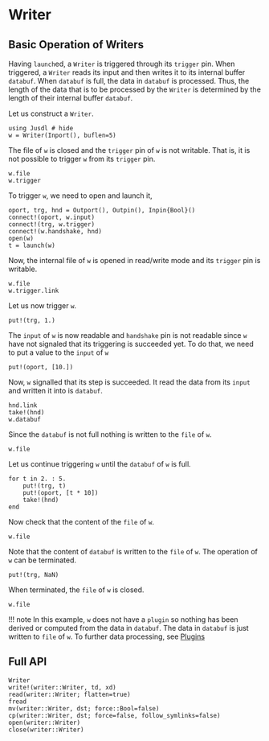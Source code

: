 # Writer 

## Basic Operation of Writers
Having `launch`ed, a `Writer` is triggered through its `trigger` pin. When triggered, a `Writer` reads its input and then writes it to its internal buffer `databuf`. When `databuf`  is full, the data in `databuf` is processed. Thus, the length of the data that is to be processed by the `Writer` is determined by the length of their internal buffer `databuf`. 

Let us construct a `Writer`. 
```@repl writer_ex
using Jusdl # hide 
w = Writer(Inport(), buflen=5)
```
The file of `w` is closed and the `trigger` pin of `w` is not writable. That is, it is not possible to trigger `w` from its `trigger` pin.
```@repl writer_ex
w.file 
w.trigger
```
To trigger `w`, we need to open and launch it, 
```@repl writer_ex
oport, trg, hnd = Outport(), Outpin(), Inpin{Bool}()
connect!(oport, w.input)
connect!(trg, w.trigger)
connect!(w.handshake, hnd)
open(w)
t = launch(w)
```
Now, the internal file of `w` is opened in read/write mode and its `trigger` pin is writable. 
```@repl writer_ex
w.file
w.trigger.link
```
Let us now trigger `w`. 
```@repl writer_ex
put!(trg, 1.)
```
The `input` of `w` is now readable and `handshake` pin is not readable since `w` have not signaled that its triggering is succeeded yet. To do that, we need to put a value to the `input` of `w`
```@repl writer_ex
put!(oport, [10.])
```
Now, `w` signalled that its step is succeeded. It read the data from its `input` and written it into is `databuf`. 
```@repl writer_ex 
hnd.link
take!(hnd)
w.databuf
```
Since the `databuf` is not full nothing is written to the `file` of `w`. 
```@repl writer_ex
w.file
```
Let us continue triggering `w` until the `databuf` of `w` is full.
```@repl writer_ex
for t in 2. : 5.
    put!(trg, t)
    put!(oport, [t * 10])
    take!(hnd)
end
```
Now check that the content of the `file` of `w`.
```@repl writer_ex 
w.file
```
Note that the content of `databuf` is written to the `file` of `w`. The operation of `w` can be terminated. 
```@repl writer_ex
put!(trg, NaN)
```
When terminated, the `file` of `w` is closed.
```@repl writer_ex
w.file
```


!!! note 
    In this example, `w` does not have a `plugin` so nothing has been derived or computed from the data in `databuf`. The data in `databuf` is just written to `file` of `w`. To further data processing, see [Plugins](@ref)

## Full API 
```@docs
Writer 
write!(writer::Writer, td, xd)
read(writer::Writer; flatten=true)
fread 
mv(writer::Writer, dst; force::Bool=false)
cp(writer::Writer, dst; force=false, follow_symlinks=false)
open(writer::Writer)
close(writer::Writer)
```